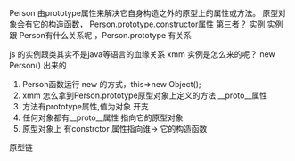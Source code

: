 Person 由prototype属性来解决它自身构造之外的原型上的属性或方法。
原型对象会有它的构造函数，  Person.prototype.constructor属性
第三者？ 实例 
实例 跟 Person有什么关系呢  ，Person.prototype 有关系

js 的实例跟类其实不是java等语言的血缘关系
xmm 实例是怎么来的呢？
new Person() 出来的
 1. Person函数运行 new 的方式，this=>new Object();
 2. xmm 怎么拿到Person.prototype原型对象上定义的方法  __proto__属性
 3. 方法有prototype属性,值为对象 开支 
 4. 任何对象都有__proto__属性 指向它的原型对象
 5. 原型对象上 有constrctor 属性指向谁-> 它的构造函数

原型链
